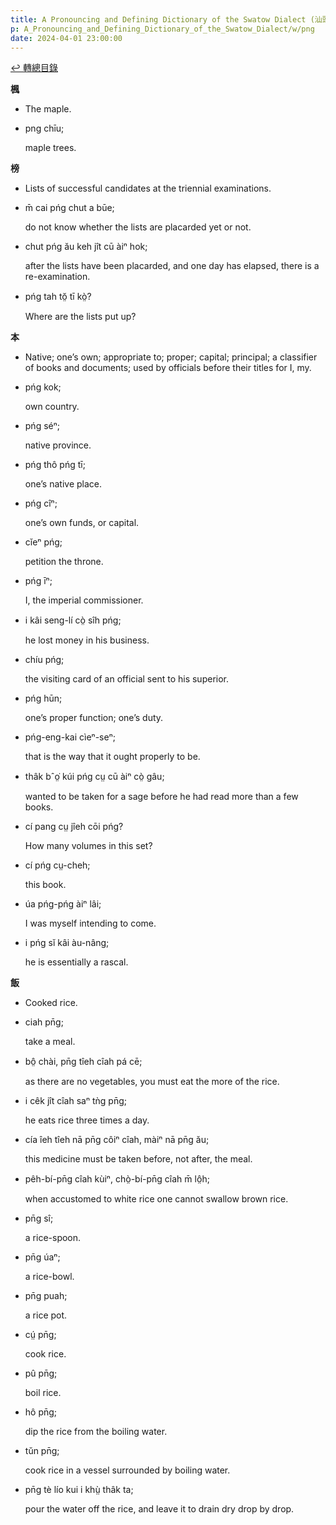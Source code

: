 ```yaml
---
title: A Pronouncing and Defining Dictionary of the Swatow Dialect (汕頭方言音義字典) / png
p: A_Pronouncing_and_Defining_Dictionary_of_the_Swatow_Dialect/w/png
date: 2024-04-01 23:00:00
---
```


[↩️ 轉總目錄](/A_Pronouncing_and_Defining_Dictionary_of_the_Swatow_Dialect)


**楓**
- The maple.

- png chīu;

  maple trees.

**榜**
- Lists of successful candidates at the triennial examinations.

- m̄ cai pńg chut a būe;

  do not know whether the lists are placarded yet or not.

- chut pńg ău keh jît cū àiⁿ hok;

  after the lists have been placarded, and one day has elapsed, there is a re-examination.

- pńg tah tŏ̤ tī kò̤?

  Where are the lists put up?

**本**
- Native; one’s own; appropriate to; proper;  capital; principal; a classifier of books and documents; used by  officials before their titles for I, my.

- pńg kok;

  own country.

- pńg séⁿ;

  native province.

- pńg thô pńg tī;

  one’s native place.

- pńg cîⁿ;

  one’s own funds, or capital.

- cĭeⁿ pńg;

  petition the throne.

- pńg īⁿ;

  I, the imperial commissioner.

- i kâi seng-lí cò̤ sîh pńg;

  he lost money in his business.

- chíu pńg;

  the visiting card of an official sent to his superior.

- pńg hūn;

  one’s proper function; one’s duty.

- pńg-eng-kai cìeⁿ-seⁿ;

  that is the way that it ought properly to be.

- thâk bˆo̤͘ kúi pńg cṳ cū àiⁿ cò̤ gâu;

  wanted to be taken for a sage before he had read more than a few books.

- cí pang cṳ jîeh cōi pńg?

  How many volumes in this set?

- cí pńg cṳ-cheh;

  this book.

- úa pńg-pńg àiⁿ lâi;

  I was myself intending to come.

- i pńg sĭ kâi àu-nâng;

  he is essentially a rascal.

**飯**
- Cooked rice.

- ciah pn̄g;

  take a meal.

- bô̤ chài, pn̄g tîeh cîah pá cē;

  as there are no vegetables, you must eat the more of the rice.

- i cêk jît cîah saⁿ tǹg pn̄g;

  he eats rice three times a day.

- cía îeh tîeh nā pn̄g côiⁿ cîah, màiⁿ nā pn̄g ău;

  this medicine must be taken before, not after, the meal.

- pêh-bí-pn̄g cîah kùiⁿ, chò̤-bí-pn̄g cîah m̄ lô̤h;

  when accustomed to white rice one cannot swallow brown rice.

- pn̄g sî;

  a rice-spoon.

- pn̄g úaⁿ;

  a rice-bowl.

- pn̄g puah;

  a rice pot.

- cṳ́ pn̄g;

  cook rice.

- pû pn̄g;

  boil rice.

- hô pn̄g;

  dip the rice from the boiling water.

- tŭn pn̄g;

  cook rice in a vessel surrounded by boiling water.

- pn̄g tè lío kui i khṳ̀ thâk ta;

  pour the water off the rice, and leave it to drain dry drop by drop.